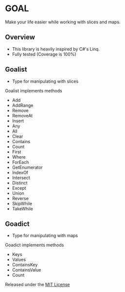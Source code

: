 # GOAL

Make your life easier while working with slices and maps.

## Overview
* This library is heavily inspired by C#'s Linq.
* Fully tested (Coverage is 100%)

## Goalist
* Type for manipulating with slices

Goalist implements methods
<ul>
    <li>Add</li>
    <li>AddRange</li>
    <li>Remove</li>
    <li>RemoveAt</li>
    <li>Insert</li>
    <li>Any</li>
    <li>All</li>
    <li>Clear</li>
    <li>Contains</li>
    <li>Count</li>
    <li>First</li>
    <li>Where</li>
    <li>ForEach</li>
    <li>GetEnumerator</li>
    <li>IndexOf</li>
    <li>Intersect</li>
    <li>Distinct</li>
    <li>Except</li>
    <li>Union</li>
    <li>Reverse</li>
    <li>SkipWhile</li>
    <li>TakeWhile</li>
</ul>

## Goadict
* Type for manipulating with maps

Goadict implements methods
<ul>
    <li>Keys</li>
    <li>Values</li>
    <li>ContainsKey</li>
    <li>ContainsValue</li>
    <li>Count</li>
</ul>

Released under the [MIT License](https://github.com/MrGeorge2/goal/blob/main/LICENSE)
